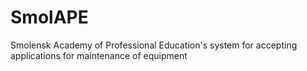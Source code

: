 # SmolAPE
Smolensk Academy of Professional Education's system for accepting applications for maintenance of equipment
